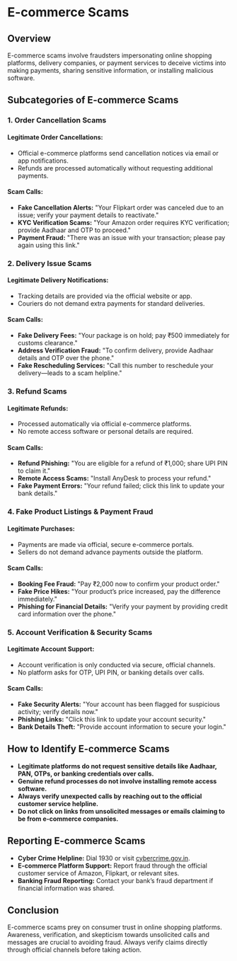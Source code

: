 # E-commerce Scams

## Overview
E-commerce scams involve fraudsters impersonating online shopping platforms, delivery companies, or payment services to deceive victims into making payments, sharing sensitive information, or installing malicious software.

## Subcategories of E-commerce Scams

### 1. Order Cancellation Scams
#### **Legitimate Order Cancellations:**
- Official e-commerce platforms send cancellation notices via email or app notifications.
- Refunds are processed automatically without requesting additional payments.

#### **Scam Calls:**
- **Fake Cancellation Alerts:** "Your Flipkart order was canceled due to an issue; verify your payment details to reactivate."
- **KYC Verification Scams:** "Your Amazon order requires KYC verification; provide Aadhaar and OTP to proceed."
- **Payment Fraud:** "There was an issue with your transaction; please pay again using this link."

### 2. Delivery Issue Scams
#### **Legitimate Delivery Notifications:**
- Tracking details are provided via the official website or app.
- Couriers do not demand extra payments for standard deliveries.

#### **Scam Calls:**
- **Fake Delivery Fees:** "Your package is on hold; pay ₹500 immediately for customs clearance."
- **Address Verification Fraud:** "To confirm delivery, provide Aadhaar details and OTP over the phone."
- **Fake Rescheduling Services:** "Call this number to reschedule your delivery—leads to a scam helpline."

### 3. Refund Scams
#### **Legitimate Refunds:**
- Processed automatically via official e-commerce platforms.
- No remote access software or personal details are required.

#### **Scam Calls:**
- **Refund Phishing:** "You are eligible for a refund of ₹1,000; share UPI PIN to claim it."
- **Remote Access Scams:** "Install AnyDesk to process your refund."
- **Fake Payment Errors:** "Your refund failed; click this link to update your bank details."

### 4. Fake Product Listings & Payment Fraud
#### **Legitimate Purchases:**
- Payments are made via official, secure e-commerce portals.
- Sellers do not demand advance payments outside the platform.

#### **Scam Calls:**
- **Booking Fee Fraud:** "Pay ₹2,000 now to confirm your product order."
- **Fake Price Hikes:** "Your product’s price increased, pay the difference immediately."
- **Phishing for Financial Details:** "Verify your payment by providing credit card information over the phone."

### 5. Account Verification & Security Scams
#### **Legitimate Account Support:**
- Account verification is only conducted via secure, official channels.
- No platform asks for OTP, UPI PIN, or banking details over calls.

#### **Scam Calls:**
- **Fake Security Alerts:** "Your account has been flagged for suspicious activity; verify details now."
- **Phishing Links:** "Click this link to update your account security."
- **Bank Details Theft:** "Provide account information to secure your login."

## How to Identify E-commerce Scams
- **Legitimate platforms do not request sensitive details like Aadhaar, PAN, OTPs, or banking credentials over calls.**
- **Genuine refund processes do not involve installing remote access software.**
- **Always verify unexpected calls by reaching out to the official customer service helpline.**
- **Do not click on links from unsolicited messages or emails claiming to be from e-commerce companies.**

## Reporting E-commerce Scams
- **Cyber Crime Helpline:** Dial 1930 or visit [cybercrime.gov.in](https://cybercrime.gov.in/).
- **E-commerce Platform Support:** Report fraud through the official customer service of Amazon, Flipkart, or relevant sites.
- **Banking Fraud Reporting:** Contact your bank’s fraud department if financial information was shared.

## Conclusion
E-commerce scams prey on consumer trust in online shopping platforms. Awareness, verification, and skepticism towards unsolicited calls and messages are crucial to avoiding fraud. Always verify claims directly through official channels before taking action.


